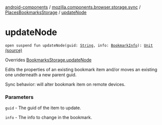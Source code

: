 [android-components](../../index.md) / [mozilla.components.browser.storage.sync](../index.md) / [PlacesBookmarksStorage](index.md) / [updateNode](./update-node.md)

# updateNode

`open suspend fun updateNode(guid: `[`String`](https://kotlinlang.org/api/latest/jvm/stdlib/kotlin/-string/index.html)`, info: `[`BookmarkInfo`](../../mozilla.components.concept.storage/-bookmark-info/index.md)`): `[`Unit`](https://kotlinlang.org/api/latest/jvm/stdlib/kotlin/-unit/index.html) [(source)](https://github.com/mozilla-mobile/android-components/blob/master/components/browser/storage-sync/src/main/java/mozilla/components/browser/storage/sync/PlacesBookmarksStorage.kt#L113)

Overrides [BookmarksStorage.updateNode](../../mozilla.components.concept.storage/-bookmarks-storage/update-node.md)

Edits the properties of an existing bookmark item and/or moves an existing one underneath a new parent guid.

Sync behavior: will alter bookmark item on remote devices.

### Parameters

`guid` - The guid of the item to update.

`info` - The info to change in the bookmark.